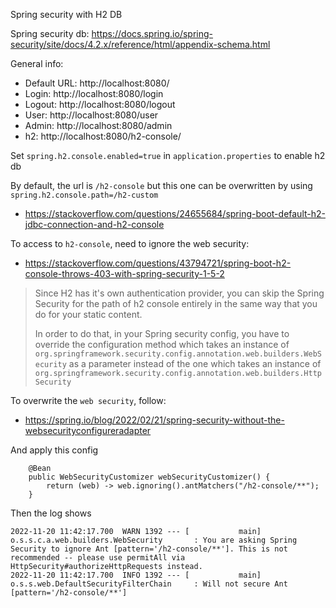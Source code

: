 Spring security with H2 DB

Spring security db: https://docs.spring.io/spring-security/site/docs/4.2.x/reference/html/appendix-schema.html

General info:
- Default URL: http://localhost:8080/
- Login: http://localhost:8080/login
- Logout: http://localhost:8080/logout
- User: http://localhost:8080/user
- Admin: http://localhost:8080/admin
- h2: http://localhost:8080/h2-console/

Set `spring.h2.console.enabled=true` in `application.properties` to enable h2 db

By default, the url is `/h2-console` but this one can be overwritten by using `spring.h2.console.path=/h2-custom`

- https://stackoverflow.com/questions/24655684/spring-boot-default-h2-jdbc-connection-and-h2-console

To access to `h2-console`, need to ignore the web security:
- https://stackoverflow.com/questions/43794721/spring-boot-h2-console-throws-403-with-spring-security-1-5-2

> Since H2 has it's own authentication provider, you can skip the Spring Security for the path of h2 console entirely in the same way that you do for your static content.
>
> In order to do that, in your Spring security config, you have to override the configuration method which takes an instance of `org.springframework.security.config.annotation.web.builders.WebSecurity` as a parameter instead of the one which takes an instance of `org.springframework.security.config.annotation.web.builders.HttpSecurity`

To overwrite the `web security`, follow:
- https://spring.io/blog/2022/02/21/spring-security-without-the-websecurityconfigureradapter

And apply this config

```
    @Bean
    public WebSecurityCustomizer webSecurityCustomizer() {
        return (web) -> web.ignoring().antMatchers("/h2-console/**");
    }
```

Then the log shows

```
2022-11-20 11:42:17.700  WARN 1392 --- [           main] o.s.s.c.a.web.builders.WebSecurity       : You are asking Spring Security to ignore Ant [pattern='/h2-console/**']. This is not recommended -- please use permitAll via HttpSecurity#authorizeHttpRequests instead.
2022-11-20 11:42:17.700  INFO 1392 --- [           main] o.s.s.web.DefaultSecurityFilterChain     : Will not secure Ant [pattern='/h2-console/**']
```
